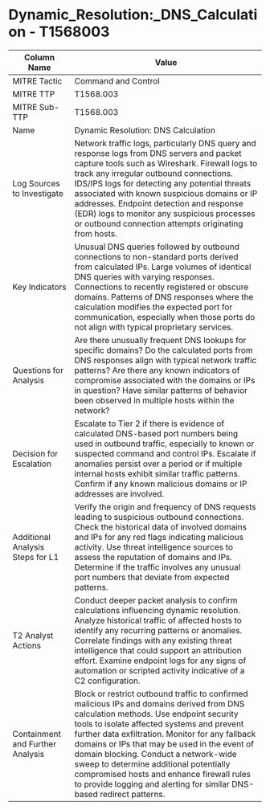# Dynamic_Resolution:_DNS_Calculation - T1568003

| Column Name | Value |
|-------------|-------|
| MITRE Tactic | Command and Control |
| MITRE TTP | T1568.003 |
| MITRE Sub-TTP | T1568.003 |
| Name | Dynamic Resolution: DNS Calculation |
| Log Sources to Investigate | Network traffic logs, particularly DNS query and response logs from DNS servers and packet capture tools such as Wireshark. Firewall logs to track any irregular outbound connections. IDS/IPS logs for detecting any potential threats associated with known suspicious domains or IP addresses. Endpoint detection and response (EDR) logs to monitor any suspicious processes or outbound connection attempts originating from hosts. |
| Key Indicators | Unusual DNS queries followed by outbound connections to non-standard ports derived from calculated IPs. Large volumes of identical DNS queries with varying responses. Connections to recently registered or obscure domains. Patterns of DNS responses where the calculation modifies the expected port for communication, especially when those ports do not align with typical proprietary services. |
| Questions for Analysis | Are there unusually frequent DNS lookups for specific domains? Do the calculated ports from DNS responses align with typical network traffic patterns? Are there any known indicators of compromise associated with the domains or IPs in question? Have similar patterns of behavior been observed in multiple hosts within the network? |
| Decision for Escalation | Escalate to Tier 2 if there is evidence of calculated DNS-based port numbers being used in outbound traffic, especially to known or suspected command and control IPs. Escalate if anomalies persist over a period or if multiple internal hosts exhibit similar traffic patterns. Confirm if any known malicious domains or IP addresses are involved. |
| Additional Analysis Steps for L1 | Verify the origin and frequency of DNS requests leading to suspicious outbound connections. Check the historical data of involved domains and IPs for any red flags indicating malicious activity. Use threat intelligence sources to assess the reputation of domains and IPs. Determine if the traffic involves any unusual port numbers that deviate from expected patterns. |
| T2 Analyst Actions | Conduct deeper packet analysis to confirm calculations influencing dynamic resolution. Analyze historical traffic of affected hosts to identify any recurring patterns or anomalies. Correlate findings with any existing threat intelligence that could support an attribution effort. Examine endpoint logs for any signs of automation or scripted activity indicative of a C2 configuration. |
| Containment and Further Analysis | Block or restrict outbound traffic to confirmed malicious IPs and domains derived from DNS calculation methods. Use endpoint security tools to isolate affected systems and prevent further data exfiltration. Monitor for any fallback domains or IPs that may be used in the event of domain blocking. Conduct a network-wide sweep to determine additional potentially compromised hosts and enhance firewall rules to provide logging and alerting for similar DNS-based redirect patterns. |
